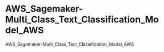# AWS_Sagemaker-Multi_Class_Text_Classification_Model_AWS
AWS_Sagemaker-Multi_Class_Text_Classification_Model_AWS
